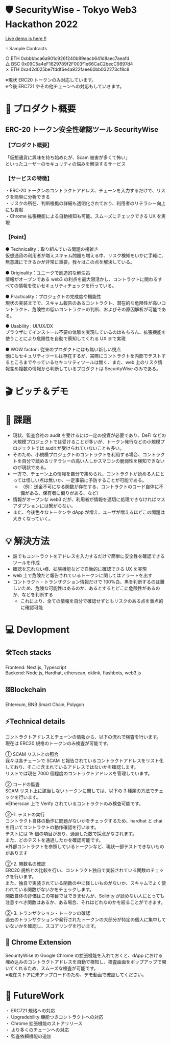# 🛡 SecurityWise - Tokyo Web3 Hackathon 2022

[Live demo is here !!](https://hackathon-akindo-security.vercel.app/)

☟ Sample Contracts

○ ETH 0xbbbbca6a901c926f240b89eacb641d8aec7aeafd  
△ BSC 0x09C5a4eF1629789f2F003f1e66CaC2becC9897d4  
✗ ETH 0xa42d025be7fddf6e4a922faee60bb032273cf8c8

※現状 ERC20 トークンのみ対応しています。  
※今後 ERC721 やその他チェーンへの対応もしていきます。

# 🚀 プロダクト概要

## ERC-20 トークン安全性確認ツール SecurityWise

### 【プロダクト概要】

「仮想通貨に興味を持ち始めたが、Scam 被害が多くて怖い」  
といったユーザーのセキュリティの悩みを解決するサービス

### 【サービスの特徴】

・ERC-20 トークンのコントラクトアドレス、チェーンを入力するだけで、リスクを簡単に分析できる  
・リスクの所在、判断根拠の詳細も透明化されており、利用者のリテラシー向上にも貢献  
・Chrome 拡張機能による自動検知も可能。スムーズにチェックできる UX を実現

### 【Point】

● Technicality：取り組んでいる問題の複雑さ  
仮想通貨の利用者が増えスキャム問題も増える中、リスク検知をいかに手軽に、無意識にできるかが非常に重要。我々はこの点を解決している。

● Originality：ユニークで創造的な解決策  
情報がオープンである web3 の利点を最大限活かし、コントラクトに関わるすべての情報を使いセキュリティチェックを行っている。

● Practicality：プロジェクトの完成度や機能性  
現状の実装までで、スキャム報告のあるコントラクト、潜在的な危険性が高いコントラクト、危険性の低いコントラクトの判断、およびその原因解析が可能である。

● Usability : UI/UX/DX  
ブラウザにてインストール不要の体験を実現しているのはもちろん、拡張機能を使うことにより危険性を自動で察知してくれる UX まで実現

● WOW factor : 従来のプロダクトにはも無い新しい視点  
他にもセキュリティツールは存在するが、実際にコントラクトを内部でテストするところまでやっているセキュリティツールは無く、また、web 上のリスク情報含め複数の情報から判断しているプロダクトは SecurityWise のみである。

# 🎬 ピッチ＆デモ

# 💬 課題

- 現状、監査会社の audit を受けるには一定の投資が必要であり、DeFi などの大規模プロジェクトでは受けることが多いが、トークン発行などの小規模プロジェクトでは audit が受けられていないことも多い。
- そのため、小規模プロジェクトのコントラクトを利用する場合、コントラクトを自分で読めるリテラシーの高い人しかスマコンの脆弱性を検知できないのが現状である。
- 一方で、チェーン上の情報を自分で集められ、コントラクトが読める人にとっては怪しい点は無いか、一定事前に予防することが可能である。
  - （例：送金不可になる関数が存在する、コントラクトのコード自体に不備がある、保有者に偏りがある、など）
- 情報がオープンな web3 だが、利用者が情報を適切に処理できなければマスアダプションには繋がらない。
- また、今後色々なトークンや dApp が増え、ユーザが増えるほどこの問題は大きくなっていく。

# 💡 解決方法

- 誰でもコントラクトをアドレスを入力するだけで簡単に安全性を確認できるツールを作成
- 確認を忘れない様、拡張機能などで自動的に確認できる UX を実現
- web 上で危険だと報告されているトークンに関してはアラートを出す
- コントラクト・トランザクション情報だけで 100%白、黒を判断するのは難しいため、危険な可能性はあるのか、あるとするとどこに危険性があるのか、などを判断する
  - これにより、全ての情報を自分で確認せずともリスクのある点を重点的に確認可能

# 💻 Devlopment

## 🛠Tech stacks

Frontend: Next.js, Typescript  
Backend: Node.js, Hardhat, etherscan, oklink, flashbots, web3.js

## ⛓Blockchain

Ehtereum, BNB Smart Chain, Polygon

## ⚡️Technical details

コントラクトアドレスとチェーンの情報から、以下の流れで検査を行います。  
現在は ERC20 規格のトークンのみ検査が可能です。

① SCAM リストとの照合  
我々は各チェーンで SCAM と報告されているコントラクトアドレスをリスト化しており、そこに含まれているアドレスではないかを確認します。  
リストでは現在 7000 個程度のコントラクトアドレスを管理しています。

② コードの監査  
SCAM リスト上に該当しないトークンに関しては、以下の 3 種類の方法でチェックを行います。  
※Etherscan 上で Verify されているコントラクトのみ検査可能です。

②-1. テストの実行  
コントラクト自体の動作に問題がないかをチェックするため、hardhat と chai を用いてコントラクトの動作確認を行います。  
テストには 15 個の項目があり、通過した数で採点がなされます。  
また、どのテストを通過したかを確認可能です。  
※外部コントラクトを参照しているトークンなど、現状一部テストできないものがあります

②-2. 関数名の確認  
ERC20 規格との比較を行い、コントラクト独自で実装されている関数のチェックを行います。  
また、独自で実装されている関数の中に怪しいものがないか、スキャムでよく使われている関数がないかをチェックします。  
関数自体の評価はこの項目ではできませんが、Solidity が読めない人にとっても注意すべき関数はあるか、ある場合、それはどれなのかを絞ることができます。

②-3. トランザクション・トークンの確認  
過去のトランザクションや発行されたトークンの大部分が特定の個人に集中していないかを確認し、スコアリングを行います。

## 🧩 Chrome Extension

SecurityWise の Google Chrome の拡張機能を入れておくと、dApp における埋め込みのコントラクトアドレスを自動で検知し、検査画面をポップアップで開いてくれるため、スムーズな検査が可能です。  
※現在ストアに未アップロードのため、デモ動画で確認してください。

# 🌈 FutureWork

・ ERC721 規格への対応  
・ Upgradebility 機能つきコントラクトへの対応  
・ Chrome 拡張機能のストアリリース  
・ より多くのチェーンへの対応  
・ 監査依頼機能の追加
